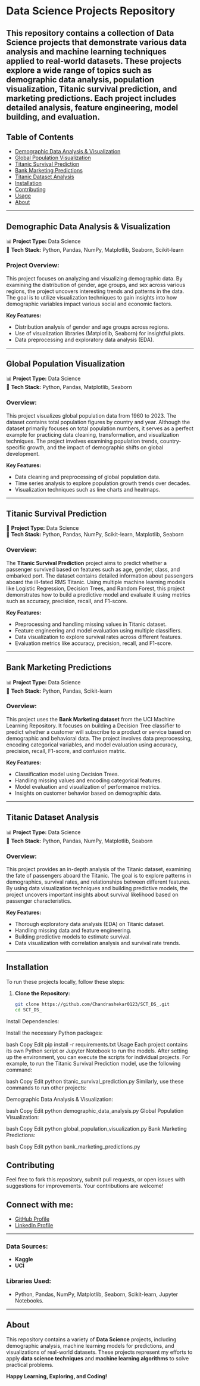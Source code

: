 
# Data Science Projects Repository

This repository contains a collection of **Data Science** projects that demonstrate various data analysis and machine learning techniques applied to real-world datasets. These projects explore a wide range of topics such as demographic data analysis, population visualization, Titanic survival prediction, and marketing predictions. Each project includes detailed analysis, feature engineering, model building, and evaluation.
---

## Table of Contents

- [Demographic Data Analysis & Visualization](#demographic-data-analysis--visualization)
- [Global Population Visualization](#global-population-visualization)
- [Titanic Survival Prediction](#titanic-survival-prediction)
- [Bank Marketing Predictions](#bank-marketing-predictions)
- [Titanic Dataset Analysis](#titanic-dataset-analysis)
- [Installation](#installation)
- [Contributing](#contributing)
- [Usage](#usage)
- [About](#about)

---

## Demographic Data Analysis & Visualization

📊 **Project Type:** Data Science  
📌 **Tech Stack:** Python, Pandas, NumPy, Matplotlib, Seaborn, Scikit-learn

### Project Overview:
This project focuses on analyzing and visualizing demographic data. By examining the distribution of gender, age groups, and sex across various regions, the project uncovers interesting trends and patterns in the data. The goal is to utilize visualization techniques to gain insights into how demographic variables impact various social and economic factors.

**Key Features:**
- Distribution analysis of gender and age groups across regions.
- Use of visualization libraries (Matplotlib, Seaborn) for insightful plots.
- Data preprocessing and exploratory data analysis (EDA).

---

## Global Population Visualization

📊 **Project Type:** Data Science  
📌 **Tech Stack:** Python, Pandas, Matplotlib, Seaborn

### Overview:
This project visualizes global population data from 1960 to 2023. The dataset contains total population figures by country and year. Although the dataset primarily focuses on total population numbers, it serves as a perfect example for practicing data cleaning, transformation, and visualization techniques. The project involves examining population trends, country-specific growth, and the impact of demographic shifts on global development.

**Key Features:**
- Data cleaning and preprocessing of global population data.
- Time series analysis to explore population growth trends over decades.
- Visualization techniques such as line charts and heatmaps.

---

## Titanic Survival Prediction

🌟 **Project Type:** Data Science  
📌 **Tech Stack:** Python, Pandas, NumPy, Scikit-learn, Matplotlib, Seaborn

### Overview:
The **Titanic Survival Prediction** project aims to predict whether a passenger survived based on features such as age, gender, class, and embarked port. The dataset contains detailed information about passengers aboard the ill-fated RMS Titanic. Using multiple machine learning models like Logistic Regression, Decision Trees, and Random Forest, this project demonstrates how to build a predictive model and evaluate it using metrics such as accuracy, precision, recall, and F1-score.

**Key Features:**
- Preprocessing and handling missing values in Titanic dataset.
- Feature engineering and model evaluation using multiple classifiers.
- Data visualization to explore survival rates across different features.
- Evaluation metrics like accuracy, precision, recall, and F1-score.

---

## Bank Marketing Predictions

📊 **Project Type:** Data Science  
📌 **Tech Stack:** Python, Pandas, Scikit-learn

### Overview:
This project uses the **Bank Marketing dataset** from the UCI Machine Learning Repository. It focuses on building a Decision Tree classifier to predict whether a customer will subscribe to a product or service based on demographic and behavioral data. The project involves data preprocessing, encoding categorical variables, and model evaluation using accuracy, precision, recall, F1-score, and confusion matrix.

**Key Features:**
- Classification model using Decision Trees.
- Handling missing values and encoding categorical features.
- Model evaluation and visualization of performance metrics.
- Insights on customer behavior based on demographic data.

---

## Titanic Dataset Analysis

📊 **Project Type:** Data Science  
📌 **Tech Stack:** Python, Pandas, NumPy, Matplotlib, Seaborn

### Overview:
This project provides an in-depth analysis of the Titanic dataset, examining the fate of passengers aboard the Titanic. The goal is to explore patterns in demographics, survival rates, and relationships between different features. By using data visualization techniques and building predictive models, the project uncovers important insights about survival likelihood based on passenger characteristics.

**Key Features:**
- Thorough exploratory data analysis (EDA) on Titanic dataset.
- Handling missing data and feature engineering.
- Building predictive models to estimate survival.
- Data visualization with correlation analysis and survival rate trends.

---

## Installation

To run these projects locally, follow these steps:

1. **Clone the Repository:**

   ```bash
   git clone https://github.com/Chandrashekar0123/SCT_DS_.git
   cd SCT_DS_
Install Dependencies:

Install the necessary Python packages:

bash
Copy
Edit
pip install -r requirements.txt
Usage
Each project contains its own Python script or Jupyter Notebook to run the models. After setting up the environment, you can execute the scripts for individual projects. For example, to run the Titanic Survival Prediction model, use the following command:

bash
Copy
Edit
python titanic_survival_prediction.py
Similarly, use these commands to run other projects:

Demographic Data Analysis & Visualization:

bash
Copy
Edit
python demographic_data_analysis.py
Global Population Visualization:

bash
Copy
Edit
python global_population_visualization.py
Bank Marketing Predictions:

bash
Copy
Edit
python bank_marketing_predictions.py


## Contributing

Feel free to fork this repository, submit pull requests, or open issues with suggestions for improvements. Your contributions are welcome!


## Connect with me:

- [GitHub Profile](https://github.com/Chandrashekar0123)
- [LinkedIn Profile](https://www.linkedin.com/in/k-chandra-shekar-reddy-344793287/)

---


### Data Sources:
- **Kaggle**  
- **UCI**

### Libraries Used:
- Python, Pandas, NumPy, Matplotlib, Seaborn, Scikit-learn, Jupyter Notebooks.

---

## About
This repository contains a variety of **Data Science** projects, including demographic analysis, machine learning models for predictions, and visualizations of real-world datasets. These projects represent my efforts to apply **data science techniques** and **machine learning algorithms** to solve practical problems.

**Happy Learning, Exploring, and Coding!**

